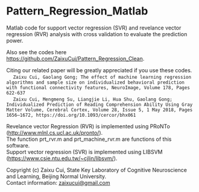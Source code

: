 # Pattern_Regression_Matlab
Matlab code for support vector regression (SVR) and revelance vector regression (RVR) analysis with cross validation to evaluate the prediction power.

Also see the codes here https://github.com/ZaixuCui/Pattern_Regression_Clean.

Citing our related paper will be greatly appreciated if you use these codes.
<br>&emsp; ```Zaixu Cui, Gaolang Gong; The effect of machine learning regression algorithms and sample size on individualized behavioral prediction with functional connectivity features, NeuroImage, Volume 178, Pages 622-637```
<br>&emsp; ```Zaixu Cui, Mengmeng Su, Liangjie Li, Hua Shu, Gaolang Gong; Individualized Prediction of Reading Comprehension Ability Using Gray Matter Volume, Cerebral Cortex, Volume 28, Issue 5, 1 May 2018, Pages 1656–1672, https://doi.org/10.1093/cercor/bhx061```

Revelance vector Regression (RVR) is implemented using PRoNTo (http://www.mlnl.cs.ucl.ac.uk/pronto/).  
The function prt_rvr.m and prt_machine_rvr.m are functions of this software.  
Support vector regression (SVR) is implemented using LIBSVM (https://www.csie.ntu.edu.tw/~cjlin/libsvm/).  

Copyright (c) Zaixu Cui, State Key Laboratory of Cognitive Neuroscience and Learning, Beijing Normal University.  
Contact information: zaixucui@gmail.com
